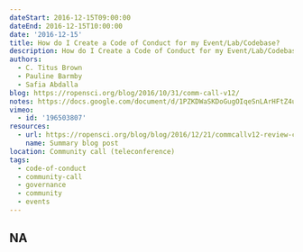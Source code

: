 ```yaml
---
dateStart: 2016-12-15T09:00:00
dateEnd: 2016-12-15T10:00:00
date: '2016-12-15'
title: How do I Create a Code of Conduct for my Event/Lab/Codebase?
description: How do I Create a Code of Conduct for my Event/Lab/Codebase?
authors:
  - C. Titus Brown
  - Pauline Barmby
  - Safia Abdalla
blog: https://ropensci.org/blog/2016/10/31/comm-call-v12/
notes: https://docs.google.com/document/d/1PZKDWaSKDoGugOIqeSnLArHFtZ4uqw5Y1rNqSzwkXnY/edit?usp=sharing
vimeo:
  - id: '196503807'
resources:
  - url: https://ropensci.org/blog/blog/2016/12/21/commcallv12-review-coc
    name: Summary blog post
location: Community call (teleconference)
tags:
  - code-of-conduct
  - community-call
  - governance
  - community
  - events
---
```

NA
---
